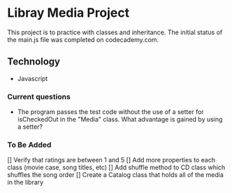 # Libray Media Project

This project is to practice with classes and inheritance. The initial status of the main.js file was completed on codecademy.com.

## Technology
- Javascript

### Current questions
- The program passes the test code without the use of a setter for isCheckedOut in the "Media" class. What advantage is gained by using a setter?

### To Be Added
[] Verify that ratings are between 1 and 5
[] Add more properties to each class (movie case, song titles, etc)
[] Add shuffle method to CD class which shuffles the song order
[] Create a Catalog class that holds all of the media in the library